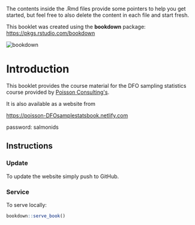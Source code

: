 The contents inside the .Rmd files provide some pointers to help you get started, but feel free to also delete the content in each file and start fresh.

This booklet was created using the **bookdown** package: https://pkgs.rstudio.com/bookdown

<!-- badges: start -->
![bookdown](https://github.com/poissonconsulting/DFOsamplestatsbook/workflows/bookdown/badge.svg)
<!-- badges: end -->

# Introduction 

This booklet provides the course material for the DFO sampling statistics course provided by [Poisson Consulting's](https://www.poissonconsulting.ca). 

It is also available as a website from

https://poisson-DFOsamplestatsbook.netlify.com

password: salmonids

## Instructions

### Update

To update the website simply push to GitHub.

### Service

To serve locally:
```r
bookdown::serve_book()
```
